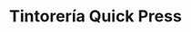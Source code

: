 ---
title: "Tintorería Quick Press"
url: /caracas/tintoreria-quick-press-av-francisco-de-miranda-2/
shop: Wäscherei
---